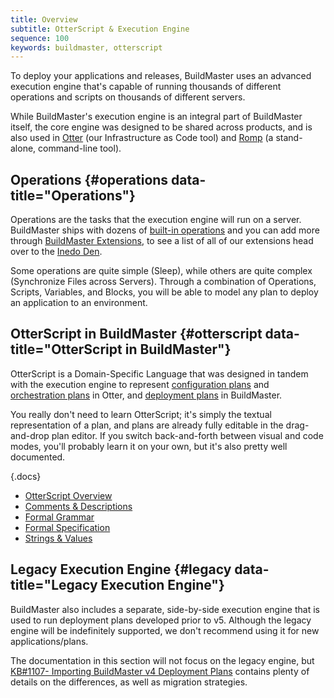 ```yaml
---
title: Overview
subtitle: OtterScript & Execution Engine
sequence: 100
keywords: buildmaster, otterscript
---
```


To deploy your applications and releases, BuildMaster uses an advanced execution engine that's capable of running thousands of different operations and scripts on thousands of different servers.

While BuildMaster's execution engine is an integral part of BuildMaster itself, the core engine was designed to be shared across products, and is also used in [Otter](/otter) (our Infrastructure as Code tool) and [Romp](/docs/otter/reference/romp) (a stand-alone, command-line tool).

## Operations {#operations data-title="Operations"}

Operations are the tasks that the execution engine will run on a server. BuildMaster ships with dozens of [built-in operations](/docs/buildmaster/reference/operations) and you can add more through [BuildMaster Extensions](/docs/buildmaster/reference/extensions), to see a list of all of our extensions head over to the [Inedo Den](/den).

Some operations are quite simple (Sleep), while others are quite complex (Synchronize Files across Servers). Through a combination of Operations, Scripts, Variables, and Blocks, you will be able to model any plan to deploy an application to an environment.

## OtterScript in BuildMaster {#otterscript data-title="OtterScript in BuildMaster"}

OtterScript is a Domain-Specific Language that was designed in tandem with the execution engine to represent [configuration plans](/docs/otter/core-concepts/plans#configuration) and [orchestration plans](/docs/otter/core-concepts/plans#orchestration) in Otter, and [deployment plans](/docs/buildmaster/ci-cd/deployments/plans) in BuildMaster.

You really don't need to learn OtterScript; it's simply the textual representation of a plan, and plans are already fully editable in the drag-and-drop plan editor. If you switch back-and-forth between visual and code modes, you'll probably learn it on your own, but it's also pretty well documented.

{.docs}
 - [OtterScript Overview](/docs/executionengine/otterscript/overview)
 - [Comments & Descriptions](/docs/executionengine/otterscript/comments-and-descriptions)
 - [Formal Grammar](/docs/executionengine/reference/formal-grammar)
 - [Formal Specification](/docs/executionengine/reference/formal-specification)
 - [Strings & Values](/docs/executionengine/otterscript/strings-and-literals)

## Legacy Execution Engine {#legacy data-title="Legacy Execution Engine"}

BuildMaster also includes a separate, side-by-side execution engine that is used to run deployment plans developed prior to v5. Although the legacy engine will be indefinitely supported, we don't recommend using it for new applications/plans.

The documentation in this section will not focus on the legacy engine, but [KB#1107- Importing BuildMaster v4 Deployment Plans](https://inedo.com/support/kb/1077/configuring-your-inedo-product-to-run-as-a-windows-domain-account) contains plenty of details on the differences, as well as migration strategies.
